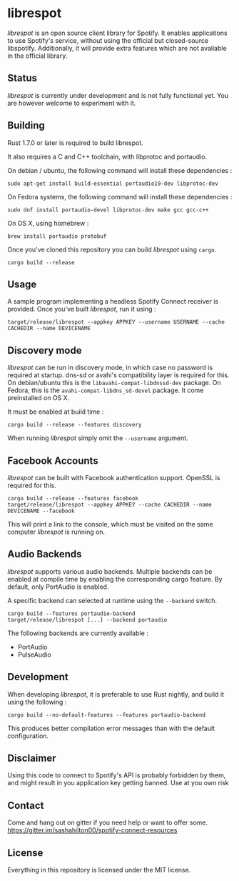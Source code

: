 # librespot
*librespot* is an open source client library for Spotify. It enables
applications to use Spotify's service, without using the official but
closed-source libspotify. Additionally, it will provide extra features
which are not available in the official library.

## Status
*librespot* is currently under development and is not fully functional yet. You
are however welcome to experiment with it.

## Building
Rust 1.7.0 or later is required to build librespot.

It also requires a C and C++ toolchain, with libprotoc and portaudio.

On debian / ubuntu, the following command will install these dependencies :
```shell
sudo apt-get install build-essential portaudio19-dev libprotoc-dev
```

On Fedora systems, the following command will install these dependencies :
```shell
sudo dnf install portaudio-devel libprotoc-dev make gcc gcc-c++
```

On OS X, using homebrew :
```shell
brew install portaudio protobuf
```

Once you've cloned this repository you can build *librespot* using `cargo`.
```shell
cargo build --release
```

## Usage
A sample program implementing a headless Spotify Connect receiver is provided.
Once you've built *librespot*, run it using :
```shell
target/release/librespot --appkey APPKEY --username USERNAME --cache CACHEDIR --name DEVICENAME
```

## Discovery mode
*librespot* can be run in discovery mode, in which case no password is required at startup.
dns-sd or avahi's compatibility layer is required for this. On debian/ubuntu this is the
`libavahi-compat-libdnssd-dev` package. On Fedora, this is the
`avahi-compat-libdns_sd-devel` package. It come preinstalled on OS X.

It must be enabled at build time :
```shell
cargo build --release --features discovery
```

When running *librespot* simply omit the `--username` argument.

## Facebook Accounts
*librespot* can be built with Facebook authentication support. OpenSSL is required for this.

```shell
cargo build --release --features facebook
target/release/librespot --appkey APPKEY --cache CACHEDIR --name DEVICENAME --facebook
```

This will print a link to the console, which must be visited on the same computer *librespot* is running on.

## Audio Backends
*librespot* supports various audio backends. Multiple backends can be enabled at compile time by enabling the
corresponding cargo feature. By default, only PortAudio is enabled.

A specific backend can selected at runtime using the `--backend` switch.

```shell
cargo build --features portaudio-backend
target/release/librespot [...] --backend portaudio
```

The following backends are currently available :
- PortAudio 
- PulseAudio

## Development
When developing *librespot*, it is preferable to use Rust nightly, and build it using the following :
```shell
cargo build --no-default-features --features portaudio-backend
```

This produces better compilation error messages than with the default configuration.

## Disclaimer
Using this code to connect to Spotify's API is probably forbidden by them, and
might result in you application key getting banned. Use at you own risk

## Contact
Come and hang out on gitter if you need help or want to offer some.
https://gitter.im/sashahilton00/spotify-connect-resources

## License
Everything in this repository is licensed under the MIT license.

